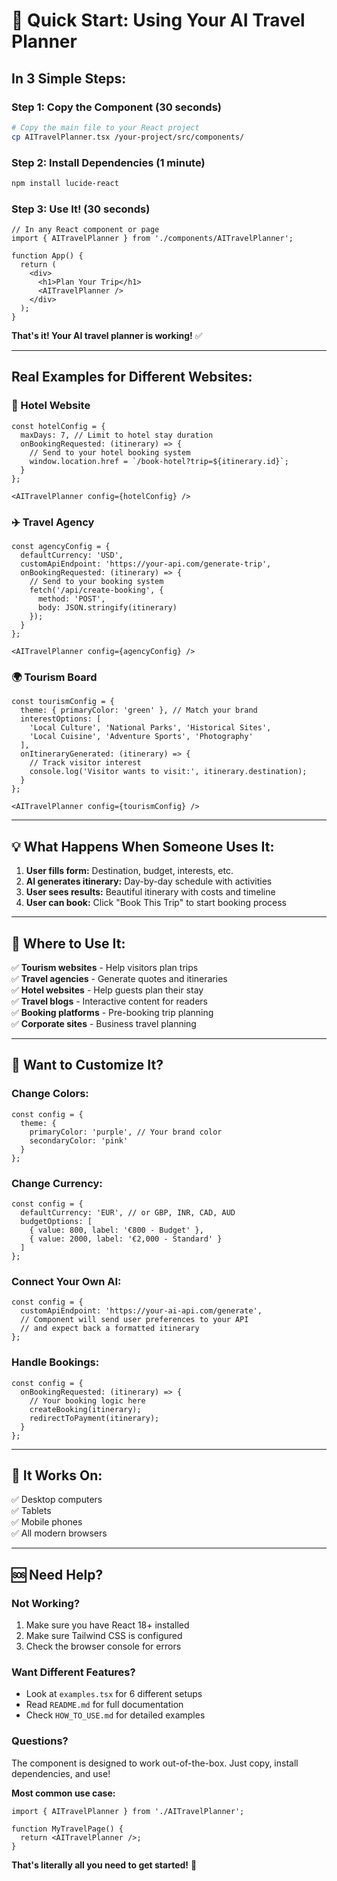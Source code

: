 # 🚀 Quick Start: Using Your AI Travel Planner

## **In 3 Simple Steps:**

### **Step 1: Copy the Component** (30 seconds)
```bash
# Copy the main file to your React project
cp AITravelPlanner.tsx /your-project/src/components/
```

### **Step 2: Install Dependencies** (1 minute)
```bash
npm install lucide-react
```

### **Step 3: Use It!** (30 seconds)
```tsx
// In any React component or page
import { AITravelPlanner } from './components/AITravelPlanner';

function App() {
  return (
    <div>
      <h1>Plan Your Trip</h1>
      <AITravelPlanner />
    </div>
  );
}
```

**That's it! Your AI travel planner is working!** ✅

---

## **Real Examples for Different Websites:**

### **🏨 Hotel Website**
```tsx
const hotelConfig = {
  maxDays: 7, // Limit to hotel stay duration
  onBookingRequested: (itinerary) => {
    // Send to your hotel booking system
    window.location.href = `/book-hotel?trip=${itinerary.id}`;
  }
};

<AITravelPlanner config={hotelConfig} />
```

### **✈️ Travel Agency**
```tsx
const agencyConfig = {
  defaultCurrency: 'USD',
  customApiEndpoint: 'https://your-api.com/generate-trip',
  onBookingRequested: (itinerary) => {
    // Send to your booking system
    fetch('/api/create-booking', {
      method: 'POST',
      body: JSON.stringify(itinerary)
    });
  }
};

<AITravelPlanner config={agencyConfig} />
```

### **🌍 Tourism Board**
```tsx
const tourismConfig = {
  theme: { primaryColor: 'green' }, // Match your brand
  interestOptions: [
    'Local Culture', 'National Parks', 'Historical Sites',
    'Local Cuisine', 'Adventure Sports', 'Photography'
  ],
  onItineraryGenerated: (itinerary) => {
    // Track visitor interest
    console.log('Visitor wants to visit:', itinerary.destination);
  }
};

<AITravelPlanner config={tourismConfig} />
```

---

## **💡 What Happens When Someone Uses It:**

1. **User fills form:** Destination, budget, interests, etc.
2. **AI generates itinerary:** Day-by-day schedule with activities
3. **User sees results:** Beautiful itinerary with costs and timeline
4. **User can book:** Click "Book This Trip" to start booking process

---

## **🎯 Where to Use It:**

✅ **Tourism websites** - Help visitors plan trips  
✅ **Travel agencies** - Generate quotes and itineraries  
✅ **Hotel websites** - Help guests plan their stay  
✅ **Travel blogs** - Interactive content for readers  
✅ **Booking platforms** - Pre-booking trip planning  
✅ **Corporate sites** - Business travel planning  

---

## **🔧 Want to Customize It?**

### **Change Colors:**
```tsx
const config = {
  theme: {
    primaryColor: 'purple', // Your brand color
    secondaryColor: 'pink'
  }
};
```

### **Change Currency:**
```tsx
const config = {
  defaultCurrency: 'EUR', // or GBP, INR, CAD, AUD
  budgetOptions: [
    { value: 800, label: '€800 - Budget' },
    { value: 2000, label: '€2,000 - Standard' }
  ]
};
```

### **Connect Your Own AI:**
```tsx
const config = {
  customApiEndpoint: 'https://your-ai-api.com/generate',
  // Component will send user preferences to your API
  // and expect back a formatted itinerary
};
```

### **Handle Bookings:**
```tsx
const config = {
  onBookingRequested: (itinerary) => {
    // Your booking logic here
    createBooking(itinerary);
    redirectToPayment(itinerary);
  }
};
```

---

## **📱 It Works On:**

✅ Desktop computers  
✅ Tablets  
✅ Mobile phones  
✅ All modern browsers  

---

## **🆘 Need Help?**

### **Not Working?**
1. Make sure you have React 18+ installed
2. Make sure Tailwind CSS is configured
3. Check the browser console for errors

### **Want Different Features?**
- Look at `examples.tsx` for 6 different setups
- Read `README.md` for full documentation
- Check `HOW_TO_USE.md` for detailed examples

### **Questions?**
The component is designed to work out-of-the-box. Just copy, install dependencies, and use! 

**Most common use case:**
```tsx
import { AITravelPlanner } from './AITravelPlanner';

function MyTravelPage() {
  return <AITravelPlanner />;
}
```

**That's literally all you need to get started!** 🎉
